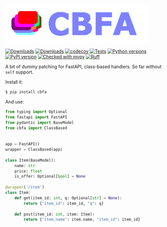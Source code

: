 ![logo](https://raw.githubusercontent.com/pomponchik/cbfa/develop/docs/assets/logo_4.png)

[![Downloads](https://static.pepy.tech/badge/cbfa/month)](https://pepy.tech/project/cbfa)
[![Downloads](https://static.pepy.tech/badge/cbfa)](https://pepy.tech/project/cbfa)
[![codecov](https://codecov.io/gh/pomponchik/cbfa/graph/badge.svg?token=7XDY2T7S68)](https://codecov.io/gh/pomponchik/cbfa)
[![Tests](https://github.com/pomponchik/cbfa/actions/workflows/tests_and_coverage.yml/badge.svg)](https://github.com/pomponchik/cbfa/actions/workflows/tests_and_coverage.yml)
[![Python versions](https://img.shields.io/pypi/pyversions/cbfa.svg)](https://pypi.python.org/pypi/cbfa)
[![PyPI version](https://badge.fury.io/py/cbfa.svg)](https://badge.fury.io/py/cbfa)
[![Checked with mypy](http://www.mypy-lang.org/static/mypy_badge.svg)](http://mypy-lang.org/)
[![Ruff](https://img.shields.io/endpoint?url=https://raw.githubusercontent.com/astral-sh/ruff/main/assets/badge/v2.json)](https://github.com/astral-sh/ruff)


A bit of dummy patching for FastAPI, class-based handlers. So far without `self` support.

Install it:

```bash
$ pip install cbfa
```

And use:

```python
from typing import Optional
from fastapi import FastAPI
from pydantic import BaseModel
from cbfa import ClassBased


app = FastAPI()
wrapper = ClassBased(app)

class Item(BaseModel):
    name: str
    price: float
    is_offer: Optional[bool] = None

@wrapper('/item')
class Item:
    def get(item_id: int, q: Optional[str] = None):
        return {"item_id": item_id, "q": q}

    def post(item_id: int, item: Item):
        return {"item_name": item.name, "item_id": item_id}
```
